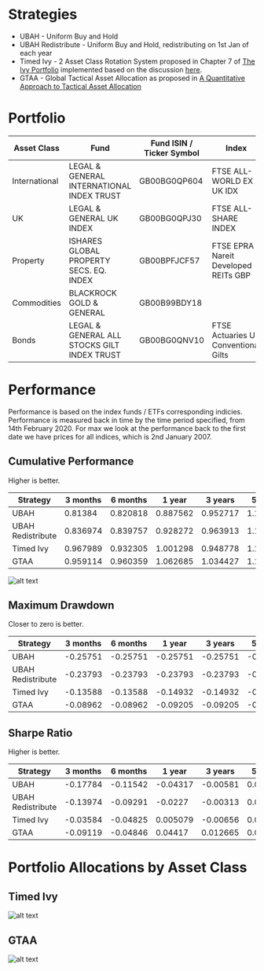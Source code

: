 # Strategies

* UBAH - Uniform Buy and Hold
* UBAH Redistribute - Uniform Buy and Hold, redistributing on 1st Jan of each year
* Timed Ivy - 2 Asset Class Rotation System proposed in Chapter 7 of [The Ivy Portfolio](https://books.google.co.uk/books/about/The_Ivy_Portfolio.html?id=DP_YREBTXREC&redir_esc=y) implemented based on the discussion [here](https://www.stopsaving.com/how-harvard-and-yale-invest/).
* GTAA - Global Tactical Asset Allocation as proposed in [A Quantitative Approach to Tactical Asset Allocation
](https://poseidon01.ssrn.com/delivery.php?ID=276073029008000083007122114088076120022037040029059051090103083007005091075067077077038055005012119033032068009088005064103126055081044083067125127028086097081026060017015031091105004107003127021113004123018086102115092104024121115127064064118029074&EXT=pdf)

# Portfolio

| Asset Class   | Fund                                        | Fund ISIN / Ticker Symbol | Index                                | Index ISIN    |
|---------------|---------------------------------------------|---------------------------|--------------------------------------|---------------|
| International | LEGAL & GENERAL INTERNATIONAL INDEX TRUST   | GB00BG0QP604              | FTSE ALL-WORLD EX UK IDX             | FTAWXUKSP:FSI |
| UK            | LEGAL & GENERAL UK INDEX                    | GB00BG0QPJ30              | FTSE ALL-SHARE INDEX                 | FTASXS:FSI    |
| Property      | ISHARES GLOBAL PROPERTY SECS. EQ. INDEX     | GB00BPFJCF57              | FTSE EPRA Nareit Developed REITs GBP | FTERGLS:FSI   |
| Commodities   | BLACKROCK GOLD & GENERAL                | GB00B99BDY18                      |             |       |
| Bonds         | LEGAL & GENERAL ALL STOCKS GILT INDEX TRUST | GB00BG0QNV10              | FTSE Actuaries UK Conventional Gilts | BG05:FSI      |

# Performance

Performance is based on the index funds / ETFs corresponding indicies. Performance is measured back in time by the time period
specified, from 14th February 2020. For max we look at the performance back to the first date we have prices for
all indices, which is 2nd January 2007.

## Cumulative Performance

Higher is better.

| Strategy          | 3 months | 6 months | 1 year   | 3 years  | 5 years  | Max      |
|-------------------|----------|----------|----------|----------|----------|----------|
| UBAH              | 0.81384  | 0.820818 | 0.887562 | 0.952717 | 1.155578 | 1.453527 |
| UBAH Redistribute | 0.836974 | 0.839757 | 0.928272 | 0.963913 | 1.195091 | 1.431092 |
| Timed Ivy         | 0.967989 | 0.932305 | 1.001298 | 0.948778 | 1.199121 | 1.45074  |
| GTAA              | 0.959114 | 0.960359 | 1.062685 | 1.034427 | 1.171118 | 1.394024 |

![alt text](https://github.com/KieranLitschel/PortfolioBacktesting/blob/master/Historical%20Prices/Index%20Results/Returns.png "Return on Investment Graph")

## Maximum Drawdown

Closer to zero is better.

| Strategy          | 3 months | 6 months | 1 year   | 3 years  | 5 years  | Max      |
|-------------------|----------|----------|----------|----------|----------|----------|
| UBAH              | -0.25751 | -0.25751 | -0.25751 | -0.25751 | -0.25751 | -0.25751 |
| UBAH Redistribute | -0.23793 | -0.23793 | -0.23793 | -0.23793 | -0.23793 | -0.23793 |
| Timed Ivy         | -0.13588 | -0.13588 | -0.14932 | -0.14932 | -0.17092 | -0.17325 |
| GTAA              | -0.08962 | -0.08962 | -0.09205 | -0.09205 | -0.11799 | -0.11799 |

## Sharpe Ratio

Higher is better.

| Strategy          | 3 months | 6 months | 1 year   | 3 years  | 5 years  | Max      |
|-------------------|----------|----------|----------|----------|----------|----------|
| UBAH              | -0.17784 | -0.11542 | -0.04317 | -0.00581 | 0.019974 | 0.031262 |
| UBAH Redistribute | -0.13974 | -0.09291 | -0.0227  | -0.00313 | 0.02258  | 0.028368 |
| Timed Ivy         | -0.03584 | -0.04825 | 0.005079 | -0.00656 | 0.020777 | 0.02662  |
| GTAA              | -0.09119 | -0.04846 | 0.04417  | 0.012665 | 0.026984 | 0.036615 |

# Portfolio Allocations by Asset Class

## Timed Ivy

![alt text](https://github.com/KieranLitschel/PortfolioBacktesting/blob/master/Historical%20Prices/Index%20Results/Timed%20Ivy%20Allocations.png "Portfolio allocation % in each asset class for Timed Ivy")

## GTAA

![alt text](https://github.com/KieranLitschel/PortfolioBacktesting/blob/master/Historical%20Prices/Index%20Results/GTAA%20Allocations.png "Portfolio allocation % in each asset class for GTAA")